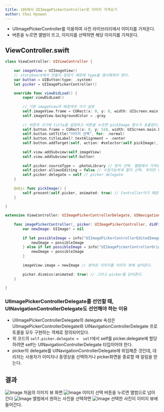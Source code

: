 ```yaml
---
title: iOS에서 UIImagePickerController로 이미지 가져오기
author: Choi Hyowon
---
```

* UIImagePickerController를 이용하여 사진 라이브러리에서 이미지를 가져온다.
* 버튼을 누르면 앨범이 뜨고, 이미지를 선택하면 해당 이미지를 가져온다.

## ViewController.swift
```swift
class ViewController: UIViewController {
    
    var imageView = UIImageView()
    // storyboard에서 만들지 않았기 때문에 type을 명시해줘야 한다.
    var button = UIButton(type: .system)
    let picker = UIImagePickerController()

    override func viewDidLoad() {
        super.viewDidLoad()
        
        // 기본 imageView의 배경색과 크기 설정
        self.imageView.frame = CGRect(x: 0, y: 0, width: UIScreen.main.bounds.size.width, height: 500)
        self.imageView.backgroundColor = .gray
        
        // 버튼의 크기와 title을 설정하고 버튼을 누르면 pickImage 함수가 호출된다.
        self.button.frame = CGRect(x: 0, y: 510, width: UIScreen.main.bounds.size.width, height: 50)
        self.button.setTitle("이미지 선택", for: .normal)
        self.button.titleLabel?.textAlignment = .center
        self.button.addTarget(self, action: #selector(self.pickImage), for: .touchUpInside)
        
        self.view.addSubview(self.imageView)
        self.view.addSubview(self.button)
        
        self.picker.sourceType = .photoLibrary // 방식 선택. 앨범에서 가져오는걸로 선택.
        self.picker.allowsEditing = false // 수정가능하게 할지 선택. 하지만 false
        self.picker.delegate = self // picker delegate
    }
    
    @objc func pickImage() {
        self.present(self.picker, animated: true) // Controller이기 때문에 present 메서드를 이용해서 컨트롤러 뷰를 띄워준다!
    }
    
}

extension ViewController: UIImagePickerControllerDelegate, UINavigationControllerDelegate {
    
    func imagePickerController(_ picker: UIImagePickerController, didFinishPickingMediaWithInfo info: [String : Any]) {
        var newImage: UIImage? = nil
        
        if let possibleImage = info["UIImagePickerControllerEditedImage"] as? UIImage { // 수정된 이미지가 있을 경우
            newImage = possibleImage
        } else if let possibleImage = info["UIImagePickerControllerOriginalImage"] as? UIImage { // 오리지널 이미지가 있을 경우
            newImage = possibleImage
        }
        
        imageView.image = newImage // 받아온 이미지를 이미지 뷰에 넣어준다.
        
        picker.dismiss(animated: true) // 그리고 picker를 닫아준다.
    }
    
}
```
### UIImagePickerControllerDelegate를 선언할 때, UINavigationControllerDelegate도 선언해야 하는 이유
* UIImagePickerControllerDelegate의 delegate 속성은 UIImagePickerControllerDelegate와 UINavigationControllerDelegate 프로토콜을 모두 구현하는 객체로 정의되어있다. 
* 위 코드의 `self.picker.delegate =  self`에서 self를 picker.delegate에 할당하려면 self는 UINavigationControllerDelegate 타입이어야 한다. 
* picker의 delegate를 UINavigationControllerDelegate에 위임해준 것인데, 대리자는 사용자가 이미지나 동영상을 선택하거나 picker화면을 종료할 때 알림을 받는다. 

## 결과
![Image](/images/UIImagePickerController_first.png)
처음의 이미지 뷰 화면
![Image](/images/UIImagePickerController_second.png)
이미지 선택 버튼을 누르면 앨범으로 넘어간다
![Image](/images/UIImagePickerController_third.png)
앨범에서 원하는 사진을 선택하면
![Image](/images/UIImagePickerController_last.png)
선택한 사진이 이미지 뷰에 들어간다.